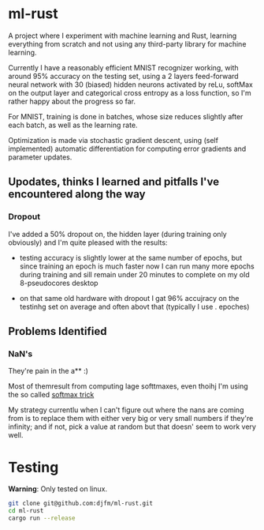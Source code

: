 # ml-rust

A project where I experiment with machine learning and Rust, learning everything from scratch and not using any third-party library for machine learning.

Currently I have a reasonably efficient MNIST recognizer working, with around 95% accuracy on the testing set, using a 2 layers feed-forward neural network with 30 (biased) hidden neurons activated by reLu, softMax on the output layer and categorical cross entropy as a loss function, so I'm rather happy about the progress so far.

For MNIST, training is done in batches, whose size reduces slightly after each batch, as well as the learning rate.

Optimization is made via stochastic gradient descent, using (self implemented) automatic differentiation for computing error gradients and parameter updates.

## Upodates, thinks I learned and pitfalls I've encountered along the way

### Dropout

I've added a 50% dropout on, the hidden layer (during training only obviously) and I'm quite pleased with the results:

- testing accuracy is slightly lower at the same number of epochs,
  but since training an epoch is much faster now I can run many more epochs during training and sill remain under 20 minutes 
  to complete on my old 8-pseudocores desktop

- on that same old hardware with dropout I gat 96% accujracy on the testinhg set on average and often abovt that (typically I use .
epoches)

## Problems Identified

### NaN's

They're pain in the a** :)

Most of themresult from computing lage softtmaxes, even thoihj I'm using the so called [softmax trick](https://jamesmccaffrey.wordpress.com/2016/03/04/the-max-trick-when-computing-softmax/)

My strategy currentlu when I can't figure out where the nans are coming from is to replace them with either very big or very small numbers if they're infinity; and if not, pick a value at random but that doesn' seem to work very well.

# Testing

**Warning**: Only tested on linux.

```bash
git clone git@github.com:djfm/ml-rust.git
cd ml-rust
cargo run --release
```
